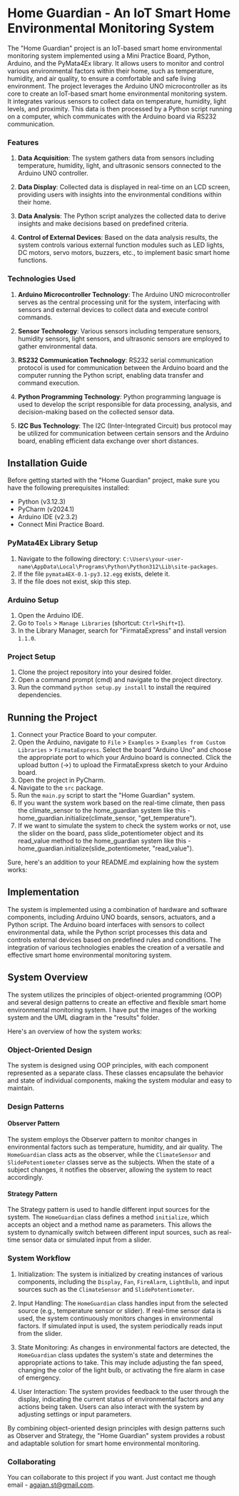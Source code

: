 # Home Guardian - An IoT Smart Home Environmental Monitoring System

The "Home Guardian" project is an IoT-based smart home environmental monitoring system implemented using a Mini Practice Board, Python, Arduino, and the PyMata4Ex library. It allows users to monitor and control various environmental factors within their home, such as temperature, humidity, and air quality, to ensure a comfortable and safe living environment.
The project leverages the Arduino UNO microcontroller as its core to create an IoT-based smart home environmental monitoring system. It integrates various sensors to collect data on temperature, humidity, light levels, and proximity. This data is then processed by a Python script running on a computer, which communicates with the Arduino board via RS232 communication. 

### Features

1. **Data Acquisition**: The system gathers data from sensors including temperature, humidity, light, and ultrasonic sensors connected to the Arduino UNO controller.

2. **Data Display**: Collected data is displayed in real-time on an LCD screen, providing users with insights into the environmental conditions within their home.

3. **Data Analysis**: The Python script analyzes the collected data to derive insights and make decisions based on predefined criteria.

4. **Control of External Devices**: Based on the data analysis results, the system controls various external function modules such as LED lights, DC motors, servo motors, buzzers, etc., to implement basic smart home functions.

### Technologies Used

1. **Arduino Microcontroller Technology**: The Arduino UNO microcontroller serves as the central processing unit for the system, interfacing with sensors and external devices to collect data and execute control commands.

2. **Sensor Technology**: Various sensors including temperature sensors, humidity sensors, light sensors, and ultrasonic sensors are employed to gather environmental data.

3. **RS232 Communication Technology**: RS232 serial communication protocol is used for communication between the Arduino board and the computer running the Python script, enabling data transfer and command execution.

4. **Python Programming Technology**: Python programming language is used to develop the script responsible for data processing, analysis, and decision-making based on the collected sensor data.

5. **I2C Bus Technology**: The I2C (Inter-Integrated Circuit) bus protocol may be utilized for communication between certain sensors and the Arduino board, enabling efficient data exchange over short distances.

## Installation Guide

Before getting started with the "Home Guardian" project, make sure you have the following prerequisites installed:

- Python (v3.12.3)
- PyCharm (v2024.1)
- Arduino IDE (v2.3.2)
- Connect Mini Practice Board.

### PyMata4Ex Library Setup

1. Navigate to the following directory: `C:\Users\your-user-name\AppData\Local\Programs\Python\Python312\Lib\site-packages`.
2. If the file `pymata4EX-0.1-py3.12.egg` exists, delete it.
3. If the file does not exist, skip this step.

### Arduino Setup

1. Open the Arduino IDE.
2. Go to `Tools` > `Manage Libraries` (shortcut: `Ctrl+Shift+I`).
3. In the Library Manager, search for "FirmataExpress" and install version `1.1.0`.

### Project Setup

1. Clone the project repository into your desired folder.
2. Open a command prompt (cmd) and navigate to the project directory.
3. Run the command `python setup.py install` to install the required dependencies.

## Running the Project

1. Connect your Practice Board to your computer.
2. Open the Arduino, navigate to `File` > `Examples` > `Examples from Custom Libraries` > `FirmataExpress`. Select the board "Arduino Uno" and choose the appropriate port to which your Arduino board is connected. Click the upload button (->) to upload the FirmataExpress sketch to your Arduino board.
2. Open the project in PyCharm. 
3. Navigate to the `src` package. 
4. Run the `main.py` script to start the "Home Guardian" system. 
5. If you want the system work based on the real-time climate, then pass the climate_sensor to the home_guardian system like this - home_guardian.initialize(climate_sensor, "get_temperature"). 
6. If we want to simulate the system to check the system works or not, use the slider on the board, pass slide_potentiometer object and its read_value method to the home_guardian system like this - home_guardian.initialize(slide_potentiometer, "read_value").

Sure, here's an addition to your README.md explaining how the system works:

## Implementation
The system is implemented using a combination of hardware and software components, including Arduino UNO boards, sensors, actuators, and a Python script. The Arduino board interfaces with sensors to collect environmental data, while the Python script processes this data and controls external devices based on predefined rules and conditions. The integration of various technologies enables the creation of a versatile and effective smart home environmental monitoring system.

## System Overview

The system utilizes the principles of object-oriented programming (OOP) and several design patterns to create an effective and flexible smart home environmental monitoring system. I have put the images of the working system and the UML diagram in the "results" folder.

Here's an overview of how the system works:

### Object-Oriented Design

The system is designed using OOP principles, with each component represented as a separate class. These classes encapsulate the behavior and state of individual components, making the system modular and easy to maintain.

### Design Patterns

#### Observer Pattern

The system employs the Observer pattern to monitor changes in environmental factors such as temperature, humidity, and air quality. The `HomeGuardian` class acts as the observer, while the `ClimateSensor` and `SlidePotentiometer` classes serve as the subjects. When the state of a subject changes, it notifies the observer, allowing the system to react accordingly.

#### Strategy Pattern

The Strategy pattern is used to handle different input sources for the system. The `HomeGuardian` class defines a method `initialize`, which accepts an object and a method name as parameters. This allows the system to dynamically switch between different input sources, such as real-time sensor data or simulated input from a slider.

### System Workflow

1. Initialization: The system is initialized by creating instances of various components, including the `Display`, `Fan`, `FireAlarm`, `LightBulb`, and input sources such as the `ClimateSensor` and `SlidePotentiometer`.

2. Input Handling: The `HomeGuardian` class handles input from the selected source (e.g., temperature sensor or slider). If real-time sensor data is used, the system continuously monitors changes in environmental factors. If simulated input is used, the system periodically reads input from the slider.

3. State Monitoring: As changes in environmental factors are detected, the `HomeGuardian` class updates the system's state and determines the appropriate actions to take. This may include adjusting the fan speed, changing the color of the light bulb, or activating the fire alarm in case of emergency.

4. User Interaction: The system provides feedback to the user through the display, indicating the current status of environmental factors and any actions being taken. Users can also interact with the system by adjusting settings or input parameters.

By combining object-oriented design principles with design patterns such as Observer and Strategy, the "Home Guardian" system provides a robust and adaptable solution for smart home environmental monitoring.

### Collaborating
You can collaborate to this project if you want. Just contact me though email - agajan.st@gmail.com.